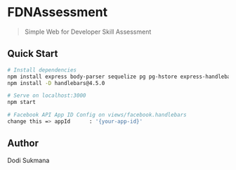 # FDNAssessment

> Simple Web for Developer Skill Assessment

## Quick Start

``` bash
# Install dependencies
npm install express body-parser sequelize pg pg-hstore express-handlebars
npm install -D handlebars@4.5.0

# Serve on localhost:3000
npm start

# Facebook API App ID Config on views/facebook.handlebars
change this => appId      : '{your-app-id}'
```

## Author

Dodi Sukmana
